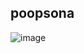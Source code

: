 ## poopsona

![image](https://github.com/user-attachments/assets/a4658537-7d40-40a4-93a3-4cdcd627aebe)


